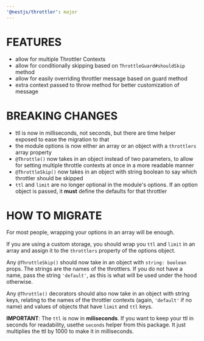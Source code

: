 ```yaml
---
'@nestjs/throttler': major
---
```


# FEATURES

- allow for multiple Throttler Contexts
- allow for conditionally skipping based on `ThrottleGuard#shouldSkip` method
- allow for easily overriding throttler message based on guard method
- extra context passed to throw method for better customization of message

# BREAKING CHANGES

- ttl is now in milliseconds, not seconds, but there are time helper exposed to
  ease the migration to that
- the module options is now either an array or an object with a `throttlers`
  array property
- `@Throttle()` now takes in an object instead of two parameters, to allow for
  setting multiple throttle contexts at once in a more readable manner
- `@ThrottleSkip()` now takes in an object with string boolean to say which
  throttler should be skipped
- `ttl` and `limit` are no longer optional in the module's options. If an option
  object is passed, it **must** define the defaults for that throttler

# HOW TO MIGRATE

For most people, wrapping your options in an array will be enough.

If you are using a custom storage, you should wrap you `ttl` and `limit` in an
array and assign it to the `throttlers` property of the options object.

Any `@ThrottleSkip()` should now take in an object with `string: boolean` props.
The strings are the names of the throttlers. If you do not have a name, pass the
string `'default'`, as this is what will be used under the hood otherwise.

Any `@Throttle()` decorators should also now take in an object with string keys,
relating to the names of the throttler contexts (again, `'default'` if no name)
and values of objects that have `limit` and `ttl` keys.

**IMPORTANT**: The `ttl` is now in **miliseconds**. If you want to keep your ttl
in seconds for readability, usethe `seconds` helper from this package. It just
multiplies the ttl by 1000 to make it in milliseconds.
